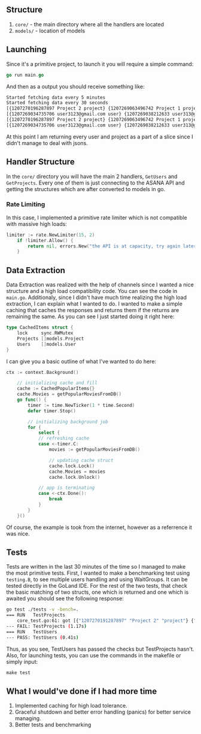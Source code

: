 ## Structure
1.  `core/` - the main directory where all the handlers are located
2. `models/` - location of models

## Launching
Since it's a primitive project, to launch it you will require a simple command:
```go
go run main.go
```
And then as a output you should receive something like:
```bash
Started fetching data every 5 minutes
Started fetching data every 30 seconds
[{1207270196287897 Project 2 project} {1207269063496742 Project 1 project}]
[{1207269034735706 user3123@gmail.com user} {1207269038212633 user313@gmail.com user} {1207269038333720 user312f93@gmail.com user} {1207269339457428 Max Plămădeală user}]
[{1207270196287897 Project 2 project} {1207269063496742 Project 1 project}]
[{1207269034735706 user3123@gmail.com user} {1207269038212633 user313@gmail.com user} {1207269038333720 user312f93@gmail.com user} {1207269339457428 Max Plămădeală user}]
```
At this point I am returning every user and project as a part of a slice since I didn't manage to deal with jsons.

## Handler Structure
In the `core/` directory you will have the main 2 handlers, `GetUsers` and `GetProjects`. Every one of them is just connecting 
to the ASANA API and getting the structures which are after converted to models in go.

### Rate Limiting
In this case, I implemented a primitive rate limiter which is not compatible with massive high loads:
```go
limiter := rate.NewLimiter(15, 2)
	if !limiter.Allow() {
		return nil, errors.New("the API is at capacity, try again later")
	}
```
## Data Extraction
Data Extraction was realized with the help of channels since I wanted a nice structure and a high load compatibility code. You can see the code in `main.go`.
Additionaly, since I didn't have much time realizing the high load extraction, I can explain what I wanted to do. I wanted to make a simple caching that caches the responses and returns them if the returns are remaining the same. As you can see I just started doing it right here:
```go
type CachedItems struct {
	lock     sync.RWMutex
	Projects []models.Project
	Users    []models.User
}
```
I can give you a basic outline of what I've wanted to do here:
```go
ctx := context.Background()

	// initializing cache and fill
	cache := CachedPopularItems{}
	cache.Movies = getPopularMoviesFromDB()
	go func() {
		timer := time.NewTicker(1 * time.Second)
		defer timer.Stop()

		// initializing background job
		for {
			select {
			// refreshing cache
			case <-timer.C:
				movies := getPopularMoviesFromDB()

				// updating cache struct
				cache.lock.Lock()
				cache.Movies = movies
				cache.lock.Unlock()

			// app is terminating
			case <-ctx.Done():
				break
			}
		}
	}()

```
Of course, the example is took from the internet, however as a referrence it was nice.

## Tests
Tests are written in the last 30 minutes of the time so I managed to make the most primitive tests.
First, I wanted to make a benchmarking test using `testing.B`, to see multiple users handling and using WaitGroups. It can be tested directly in the GoLand IDE.
For the rest of the two tests, that check the basic matching of two structs, one which is returned and one which is awaited you should see the following response:
```bash
go test ./tests -v -bench=.
=== RUN   TestProjects
    core_test.go:61: got [{"1207270191287897" "Project 2" "project"} {"1207269063496742" "Project 1" "project"}], wanted [{"1207270196287897" "Project 2" "project"} {"1207269063496742" "Project 1" "project"}]
--- FAIL: TestProjects (1.17s)
=== RUN   TestUsers
--- PASS: TestUsers (0.41s)
```
Thus, as you see, TestUsers has passed the checks but TestProjects hasn't.
Also, for launching tests, you can use the commands in the makefile or simply input:
```makefile
make test
```
## What I would've done if I had more time
1. Implemented caching for high load tolerance.
2. Graceful shutdown and better error handling (panics) for better service managing.
3. Better tests and benchmarking